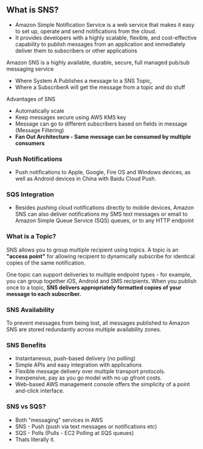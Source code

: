 ## What is SNS?

* Amazon Simple Notification Service is a web service that makes it easy to set up, operate and send notifications from the cloud.
* It provides developers with a highly scalable, flexible, and cost-effective capability to publish messages from an application and immediately deliver them to subscribers or other applications

Amazon SNS is a highly available, durable, secure, full managed pub/sub messaging service
* Where System A Publishes a message to a SNS Topic, 
* Where a SubscriberA will get the message from a topic and do stuff 

Advantages of SNS
* Automatically scale
* Keep messages secure using AWS KMS key
* Message can go to different subscribers based on fields in message (Message Filtering)
* **Fan Out Architecture - Same message can be consumed by multiple consumers**

### Push Notifications
* Push notifications to Apple, Google, Fire OS and Windows devices, as well as Android devices in China with Baidu Cloud Push.

### SQS Integration
* Besides pushing cloud notifications directly to mobile devices, Amazon SNS can also deliver notifications my SMS text messages or email to Amazon Simple Queue Service (SQS) queues, or to any HTTP endpoint

### What is a Topic?

SNS allows you to group multiple recipient using topics. A topic is an **"access point"** for allowing recipient to dynamically subscribe for identical copies of the same notification.

One topic can support deliveries to multiple endpoint types - for example, you can group together iOS, Android and SMS recipients. 
When you publish once to a topic, **SNS delivers appropriately formatted copies of your message to each subscriber.**

### SNS Availability
To prevent messages from being lost, all messages published to Amazon SNS are stored redundantly across multiple availability zones.


### SNS Benefits
* Instantaneous, push-based delivery (no polling)
* Simple APIs and easy integration with applications
* Flexible message delivery over multiple transport protocols.
* Inexpensive, pay as you go model with no up gfront costs.
* Web-based AWS management console offers the simplicity of a point and-click interface.

### SNS vs SQS?

* Both "messaging" services in AWS
* SNS - Push (push via text messages or notifications etc)
* SQS - Polls (Pulls - EC2 Polling at SQS queues) 
* Thats literally it.
